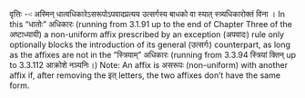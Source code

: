 




वृत्तिः --ः अस्मिन् धात्वधिकारेऽसरूपोऽपवादप्रत्यय उत्सर्गस्य बाधको वा स्यात् स्त्र्यधिकारोक्तं विना । In this “धातोः” अधिकारः (running from 3.1.91 up to the end of Chapter Three of the अष्टाध्यायी) a non-uniform affix prescribed by an exception (अपवादः) rule only optionally blocks the introduction of its general (उत्सर्गः) counterpart, as long as the affixes are not in the ”स्त्रियाम्” अधिकारः (running from 3.3.94 स्त्रियां क्तिन् up to 3.3.112 आक्रोशे नञ्यनिः।) Note: An affix is असरूपः (non-uniform) with another affix if, after removing the इत् letters, the two affixes don’t have the same form.

